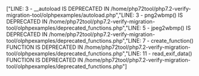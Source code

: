 ["LINE: 3 - __autoload IS DEPRECATED IN \/home\/php72tool\/php7.2-verify-migration-tool\/olphpexamples\/autoload.php","LINE: 3 - png2wbmp() IS DEPRECATED IN \/home\/php72tool\/php7.2-verify-migration-tool\/olphpexamples\/deprecated_functions.php","LINE: 5 - jpeg2wbmp() IS DEPRECATED IN \/home\/php72tool\/php7.2-verify-migration-tool\/olphpexamples\/deprecated_functions.php","LINE: 7 - create_function() FUNCTION IS DEPRECATED IN \/home\/php72tool\/php7.2-verify-migration-tool\/olphpexamples\/deprecated_functions.php","LINE: 11 - read_exif_data() FUNCTION IS DEPRECATED IN \/home\/php72tool\/php7.2-verify-migration-tool\/olphpexamples\/deprecated_functions.php"]